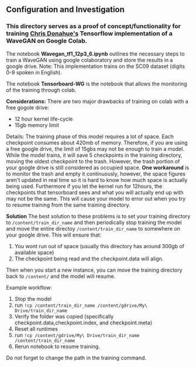 ## Configuration and Investigation

### This directory serves as a proof of concept/functionality for training [Chris Donahue's](https://github.com/chrisdonahue/wavegan) Tensorflow implementation of a WaveGAN on Google Colab.
The notebook **Wavegan_tf1_12p3_6.ipynb** outlines the necessary steps to train a WaveGAN using google colaboratory and store the results in a google drive.
Note: This implementation trains on the SC09 dataset (digits 0-9 spoken in English).

The notebook **Tensorboard-WG** is the notebook that allows the monitoring of the training through colab.

**Considerations:**
There are two major drawbacks of training on colab with a free gogole drive:
  - 12 hour kernel life-cycle
  - 15gb memory limit
  
Details:
The training phase of this model requires a lot of space. Each checkpoint consumes about 420mb of memory.  Therefore, if you are using a free google drive, the limit of 15gbs may not be enough to train a model. While the model trains, it will save 5 checkpoints in the training directory, moving the oldest checkpoint to the trash. However, the trash portion of your google drive is still considered as occupied space. **One workaround** is to monitor the trash and empty it continuously, however, the space figures aren't updated in real time so it is hard to know how much space is actually being used. Furthermore if you let the kernel run for 12hours, the checkpoints that tensorboard sees and what you will actually end up with may not be the same.  This will cause your model to error out when you try to resume training from the same training directory.

**Solution**
The best solution to these problems is to set your training directory to ``` /content/train_dir_name ``` and then periodically stop  training the model and move the entire directoy ``` /content/train_dir_name ``` to somewhere on your google drive. This will ensure that:
  1. You wont run out of space (usually this directory has around 300gb of available space)
  2. The checkpoint being read and the checkpoint.data will align.  
  
Then when you start a new instance, you can move the training directory back to ```/content/``` and the model will resume.

Example workflow:
  1. Stop the model
  2. run ```!cp /content/train_dir_name /content/gdrive/My\ Drive/train_dir_name```
  3. Verify the folder was copied (specifically checkpoint.data,checkpoint.index, and checkpoint.meta)
  4. Reset all runtimes
  5. run ```!cp /content/gdrive/My\ Drive/train_dir_name /content/train_dir_name```
  6. Rerun notebook to resume training.
  
Do not forget to change the path in the training command.
